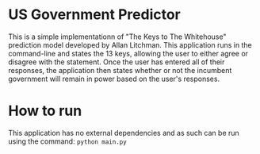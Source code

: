 # US Government Predictor
This is a simple implementationn of "The Keys to The Whitehouse" prediction model
developed by Allan Litchman. This application runs in the command-line and states the
13 keys, allowing the user to either agree or disagree with the statement. Once the
user has entered all of their responses, the application then states whether or not
the incumbent government will remain in power based on the user's responses.

# How to run
This application has no external dependencies and as such can be run using the command:
`python main.py`